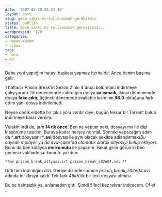 ```yaml
---
date: '2007-02-20 02:04:10'
layout: post
slug: gece-vakti-mv-kullanmamak-gerekirmis
status: publish
title: Gece vakti mv kullanmamak gerekirmiş...
wordpressid: '179'
categories:
- Hayat-Yaşam
- Linux
tags:
- hata
- mv
---
```


Daha yeni yaptığım hatayı başkası yapmaz herhalde. Anca benim başıma gelir. 

1 haftadır Prison Break'in Sezon 2'nin 4'üncü bölümünü indirmeye çalışıyorum. İlk denememde indirdiğim dosya **çalışmadı**, ikinci denememde dosya **fake çıktı**, üçüncü denemede available kısmının **98.0** olduğunu fark ettim yani dosya indirilemedi.

Neyse dedik elbette bir çıkış yolu vardır diye, bugün tekrar bir Torrent bulup indirmeye karar verdim.

Velakin indi de, tam **14 dk önce**. Ben ne yaptım peki, dosyayı mv ile dizi klasörüme taşıdım. Buraya kadar herşey normal. Sonraki yapacağım adım da ***.srt** dosyasını ***.avi** dosyası ile aynı olacak şekilde adlandırmak(_Bu sayede mplayer ya da dvd-çalar'da otomatik olarak altyazıyı bulup ekliyor_). Bunu da ben kolayca **_mv_ komutu** ile yaparım. Fakat gelin görün ki ben gecenin vaktinde şu komutu yazdım:

`**mv prison_break_altyazi.srt prison_break_s02e04.avi **`

Gitti tüm indirdiğim dizi. Geriye dizinde sadece _prison_break_s02e04.avi_ adında bir dosya kaldı. Tek fark _46kb_'lik bir text dosyası olması.

Bu ne bahtsızlık ya, anlamadım gitti. Şimdi 5'inci kez tekrar indirecem. Of of ..
